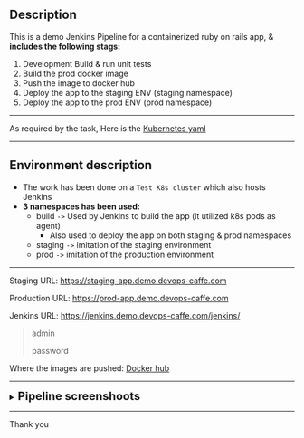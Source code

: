 

## Description

This is a demo Jenkins Pipeline for a containerized ruby on rails app, & **includes the following stags:**
  1. Development Build & run unit tests
  2. Build the prod docker image
  3. Push the image to docker hub
  4. Deploy the app to the staging ENV (staging namespace)
  5. Deploy the app to the prod ENV (prod namespace)


---

As required by the task, Here is the [Kubernetes yaml](https://github.com/eslam-gomaa/ruby-dockerize/tree/main/k8s-app)


---

## Environment description

* The work has been done on a `Test K8s cluster`  which also hosts Jenkins
* **3 namespaces has been used:**
  * build `->`  Used by Jenkins to build the app (it utilized k8s pods as agent)
    * Also used to deploy the app on both staging & prod namespaces
  * staging `->` imitation of the staging environment
  * prod `->` imitation of the production environment


---


Staging URL:    https://staging-app.demo.devops-caffe.com

Production URL: https://prod-app.demo.devops-caffe.com


Jenkins URL: https://jenkins.demo.devops-caffe.com/jenkins/
> admin
>
> password

Where the images are pushed: [Docker hub](https://hub.docker.com/repository/docker/eslamgomaa/dockerizing-ruby-drkiq)

---


<details>
    <summary>
        <b style="font-size:20px" >Pipeline screenshoots
</b>
    </summary>

    
  
</details>



---

Thank you

